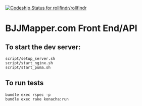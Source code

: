 [ ![Codeship Status for rollfindr/rollfindr](https://www.codeship.io/projects/18ba74e0-2808-0132-60d4-0ef31da13e21/status)](https://www.codeship.io/projects/37888)

# BJJMapper.com Front End/API

## To start the dev server:
```
script/setup_server.sh
script/start_nginx.sh
script/start_puma.sh
```
## To run tests
```
bundle exec rspec -p
bundle exec rake konacha:run
```

